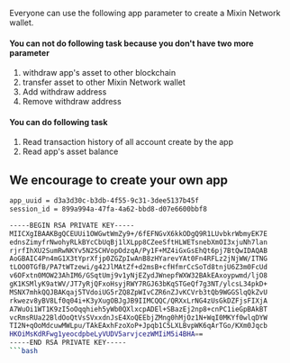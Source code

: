 Everyone can use the following app parameter to create a Mixin Network wallet.

#### You can not do following task because you don't have two more parameter
1. withdraw app's asset to other blockchain
2. transfer asset to other Mixin Network wallet
3. Add withdraw address
4. Remove withdraw address

#### You can do following task
1. Read transaction history of all account create by the app
2. Read app's asset balance

## We encourage to create your own app


```bash
app_uuid = d3a3d30c-b3db-4f55-9c31-3dee5137b45f
session_id = 899a994a-47fa-4a62-bbd8-d07e6600bbf8

-----BEGIN RSA PRIVATE KEY-----
MIICXgIBAAKBgQCEUUi1OWGwtWmZy9+/6fEFNGvX6kkODgQ9R1LUvbkrWbmyEK7E
ednsZimyfrNwohyRLkBYcCbUqBj1lXLpp8CZeeSftHLWETsnebXmOI3xjuNh7lan
rjrfIhXU2SumRwNKYv5N2SCHVopOdzqA/Py1F+MZ4iGxGsEhQt6pj7BtQwIDAQAB
AoGBAIC4Pn4mG1X3tYprXfjp0ZGZpIwAnB8zHYarevYAt0Fn4RFLz2jNjWW/ITNG
tLOO0TGfB/PA7tWTzewi/g42JlMAtZf+d2msB+cfHfmrCcSoTd8tnjU6Z3m0FcUd
v6OFxtn0MOW23AhIM6/GSqtUmj9v1yNjEZydJWnepfWXW32BAkEAxoypwmd/ljO8
gK1KSMlyK9atWV/JT7yRjQFxoHsyjRWY7RGJ63bKqSTGeQf7g3NT/ylcsL34pkD+
MSNX7mhkQQJBAKqaj5TVdoiUG5rZQ8ZpWIvCZR6nZJvKCVrb3tQb9WGGSlqQkZvU
rkwezv8yBV8Lf0q04i+K3yXugOBJgJB9IIMCQQC/QRXxLrNG4zUsGkDZFjsFIXjA
A7WuOi1WT1K9zI5oOqqhieh5yWb0QXlxcpADEl+SBazEj2np8+cnPC1ieGpBAkBT
vcRmsRUa22BldOoQtVsSVxxdnJsE4XoQEEbjZMng0hMjOz1N+WqI0MKYf0wlqDYW
TI2N+qOoMdcuwMWLpu/TAkEAxhFzoXoP+Jpqb1C5LXLBvpWK6qArTGo/KXm0Jqcb
HKOiMsKdRFwg1yeocdpbeLyVUDV5arvjcezWMIiM5i4BHA==
-----END RSA PRIVATE KEY-----
```bash
